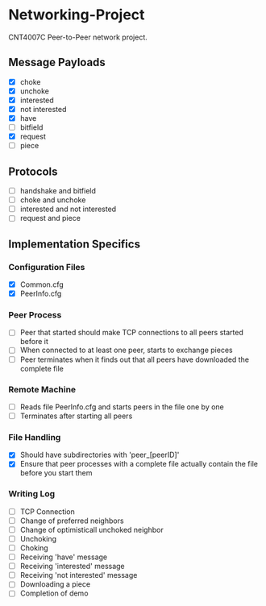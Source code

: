 # Networking-Project

CNT4007C Peer-to-Peer network project.

## Message Payloads
- [x] choke 
- [x] unchoke
- [x] interested
- [x] not interested
- [x] have
- [ ] bitfield
- [x] request
- [ ] piece

## Protocols
- [ ] handshake and bitfield
- [ ] choke and unchoke
- [ ] interested and not interested
- [ ] request and piece

## Implementation Specifics
### Configuration Files
- [x] Common.cfg
- [x] PeerInfo.cfg

### Peer Process
- [ ] Peer that started should make TCP connections to all peers started before it
- [ ] When connected to at least one peer, starts to exchange pieces
- [ ] Peer terminates when it finds out that all peers have downloaded the complete file

### Remote Machine 
- [ ] Reads file PeerInfo.cfg and starts peers in the file one by one
- [ ] Terminates after starting all peers

### File Handling
- [x] Should have subdirectories with 'peer_[peerID]'
- [x] Ensure that peer processes with a complete file actually contain the file before you start them

### Writing Log
- [ ] TCP Connection
- [ ] Change of preferred neighbors
- [ ] Change of optimisticall unchoked neighbor
- [ ] Unchoking
- [ ] Choking
- [ ] Receiving 'have' message
- [ ] Receiving 'interested' message
- [ ] Receiving 'not interested' message
- [ ] Downloading a piece
- [ ] Completion of demo
